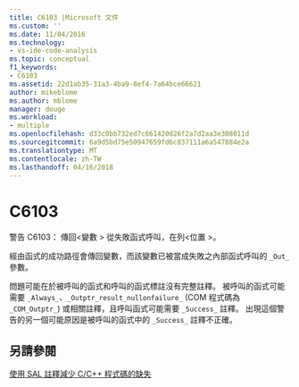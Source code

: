 ```yaml
---
title: C6103 |Microsoft 文件
ms.custom: ''
ms.date: 11/04/2016
ms.technology:
- vs-ide-code-analysis
ms.topic: conceptual
f1_keywords:
- C6103
ms.assetid: 22d1ab35-31a3-4ba9-8ef4-7a64bce66621
author: mikeblome
ms.author: mblome
manager: douge
ms.workload:
- multiple
ms.openlocfilehash: d33c0bb732ed7c661420d26f2a7d2aa3e308011d
ms.sourcegitcommit: 6a9d5bd75e50947659fd6c837111a6a547884e2a
ms.translationtype: MT
ms.contentlocale: zh-TW
ms.lasthandoff: 04/16/2018
---
```

# <a name="c6103"></a>C6103
警告 C6103： 傳回\<變數 > 從失敗函式呼叫，在列\<位置 >。  
  
 經由函式的成功路徑會傳回變數，而該變數已被當成失敗之內部函式呼叫的 `_Out_` 參數。  
  
 問題可能在於被呼叫的函式和呼叫的函式標註沒有完整註釋。 被呼叫的函式可能需要 `_Always_`、`_Outptr_result_nullonfailure_` (COM 程式碼為 `_COM_Outptr_`) 或相關註釋，且呼叫函式可能需要 `_Success_` 註釋。 出現這個警告的另一個可能原因是被呼叫的函式中的 `_Success_` 註釋不正確。  
  
## <a name="see-also"></a>另請參閱  
 [使用 SAL 註釋減少 C/C++ 程式碼的缺失](../code-quality/using-sal-annotations-to-reduce-c-cpp-code-defects.md)